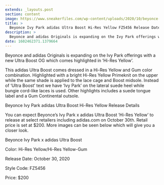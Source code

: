 ```yaml
--- 
extends: _layouts.post 
section: content 
image: https://www.sneakerfiles.com/wp-content/uploads/2020/10/beyonce-ivy-park-adidas-ultra-boost-hi-res-yellow-fz5456-release-date-info.jpg 
title: > 
  Beyonce Ivy Park adidas Ultra Boost Hi-Res Yellow FZ5456 Release Date Info 
description: > 
  Beyonce and adidas Originals is expanding on the Ivy Park offerings with a new Ultra Boost OG which comes highlighted in ‘Hi-Res Yellow’.This adidas Ultra Boost comes dressed in a Hi-Res Yellow and Gum color combination.Instead of ‘Ultra Boost’ text we have ‘Ivy Park’ on the lateral suede heel while bungie cord-like laces is used.Beyonce Ivy Park adidas Ultra Boost Hi-Res Yellow Release DetailsYou can expect Beyonce’s Ivy Park x adidas Ultra Boost ‘Hi-Res Yellow’ to release at select retailers including adidas.com on October 30th.Beyonce Ivy Park x adidas Ultra BoostColor: Hi-Res Yellow/Hi-Res Yellow-GumRelease Date: October 30, 2020Style Code: FZ5456Price: $200 
date: 1602462371.1379664 
--- 
```

Beyonce and adidas Originals is expanding on the Ivy Park offerings with a new Ultra Boost OG which comes highlighted in ‘Hi-Res Yellow’.

This adidas Ultra Boost comes dressed in a Hi-Res Yellow and Gum color combination. Highlighted with a bright Hi-Res Yellow Primeknit on the upper while the same shade is applied to the lace cage and Boost midsole. Instead of ‘Ultra Boost’ text we have ‘Ivy Park’ on the lateral suede heel while bungie cord-like laces is used. Other highlights includes a suede tongue label and a Gum Continental outsole.

Beyonce Ivy Park adidas Ultra Boost Hi-Res Yellow Release Details

You can expect Beyonce’s Ivy Park x adidas Ultra Boost ‘Hi-Res Yellow’ to release at select retailers including adidas.com on October 30th. Retail price is set at $200. More images can be seen below which will give you a closer look.

Beyonce Ivy Park x adidas Ultra Boost

Color: Hi-Res Yellow/Hi-Res Yellow-Gum

Release Date: October 30, 2020

Style Code: FZ5456

Price: $200